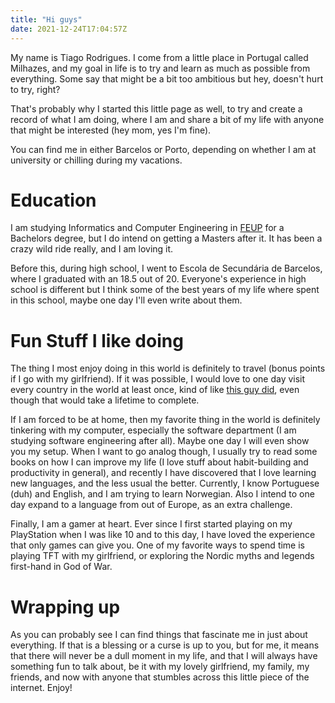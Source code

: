 ```yaml
---
title: "Hi guys"
date: 2021-12-24T17:04:57Z
---
```


My name is Tiago Rodrigues. I come from a little place in Portugal called Milhazes, and my goal in life is to try and learn as much as possible from everything. Some say that might be a bit too ambitious but hey, doesn't hurt to try, right?

That's probably why I started this little page as well, to try and create a record of what I am doing, where I am and share a bit of my life with anyone that might be interested (hey mom, yes I'm fine).

You can find me in either Barcelos or Porto, depending on whether I am at university or chilling during my vacations.

# Education

I am studying Informatics and Computer Engineering in [FEUP](https://fe.up.pt) for a Bachelors degree, but I do intend on getting a Masters after it. It has been a crazy wild ride really, and I am loving it.

Before this, during high school, I went to Escola de Secundária de Barcelos, where I graduated with an 18.5 out of 20. Everyone's experience in high school is different but I think some of the best years of my life where spent in this school, maybe one day I'll even write about them.

# Fun Stuff I like doing

The thing I most enjoy doing in this world is definitely to travel (bonus points if I go with my girlfriend). If it was possible, I would love to one day visit every country in the world at least once, kind of like [this guy did](https://onestep4ward.com/my-journey-to-every-country-in-the-world-country-list-and-faq/), even though that would take a lifetime to complete.

If I am forced to be at home, then my favorite thing in the world is definitely tinkering with my computer, especially the software department (I am studying software engineering after all). Maybe one day I will even show you my setup. When I want to go analog though, I usually try to read some books on how I can improve my life (I love stuff about habit-building and productivity in general), and recently I have discovered that I love learning new languages, and the less usual the better. Currently, I know Portuguese (duh) and English, and I am trying to learn Norwegian. Also I intend to one day expand to a language from out of Europe, as an extra challenge.

Finally, I am a gamer at heart. Ever since I first started playing on my PlayStation when I was like 10 and to this day, I have loved the experience that only games can give you. One of my favorite ways to spend time is playing TFT with my girlfriend, or exploring the Nordic myths and legends first-hand in God of War.

# Wrapping up

As you can probably see I can find things that fascinate me in just about everything. If that is a blessing or a curse is up to you, but for me, it means that there will never be a dull moment in my life, and that I will always have something fun to talk about, be it with my lovely girlfriend, my family, my friends, and now with anyone that stumbles across this little piece of the internet. Enjoy!
